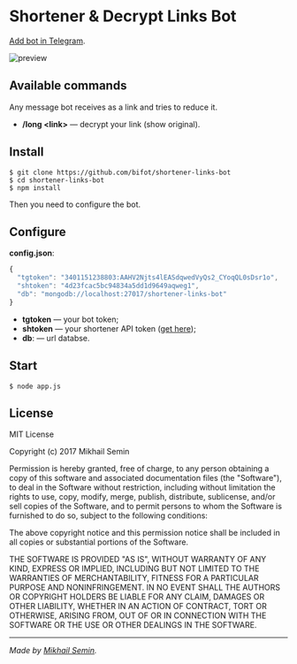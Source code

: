 # Shortener & Decrypt Links Bot

[Add bot in Telegram](https://t.me/shortenerlinksbot).

![preview](http://bifot.ru/data/uploads/shortenerdecryptlinksbot.gif)

## Available commands

Any message bot receives as a link and tries to reduce it.

* **/long &#x3C;link&#x3E;** — decrypt your link (show original).

## Install

```
$ git clone https://github.com/bifot/shortener-links-bot
$ cd shortener-links-bot
$ npm install
```

Then you need to configure the bot.

## Configure

**config.json**:

```javascript
{
  "tgtoken": "3401151238803:AAHV2Njts4lEASdqwedVyQs2_CYoqQL0sDsr1o",
  "shtoken": "4d23fcac5bc94834a5dd1d9649aqweg1",
  "db": "mongodb://localhost:27017/shortener-links-bot"
}
```

* **tgtoken** — your bot token;
* **shtoken** — your shortener API token ([get here](https://developers.rebrandly.com));
* **db**: — url databse.

## Start

```
$ node app.js
```

## License

MIT License

Copyright (c) 2017 Mikhail Semin

Permission is hereby granted, free of charge, to any person obtaining a copy of this software and associated documentation files (the "Software"), to deal in the Software without restriction, including without limitation the rights to use, copy, modify, merge, publish, distribute, sublicense, and/or sell copies of the Software, and to permit persons to whom the Software is furnished to do so, subject to the following conditions:

The above copyright notice and this permission notice shall be included in all copies or substantial portions of the Software.

THE SOFTWARE IS PROVIDED "AS IS", WITHOUT WARRANTY OF ANY KIND, EXPRESS OR IMPLIED, INCLUDING BUT NOT LIMITED TO THE WARRANTIES OF MERCHANTABILITY, FITNESS FOR A PARTICULAR PURPOSE AND NONINFRINGEMENT. IN NO EVENT SHALL THE AUTHORS OR COPYRIGHT HOLDERS BE LIABLE FOR ANY CLAIM, DAMAGES OR OTHER LIABILITY, WHETHER IN AN ACTION OF CONTRACT, TORT OR OTHERWISE, ARISING FROM, OUT OF OR IN CONNECTION WITH THE SOFTWARE OR THE USE OR OTHER DEALINGS IN THE SOFTWARE.
____

*Made by [Mikhail Semin](https://bifot.ru).*
